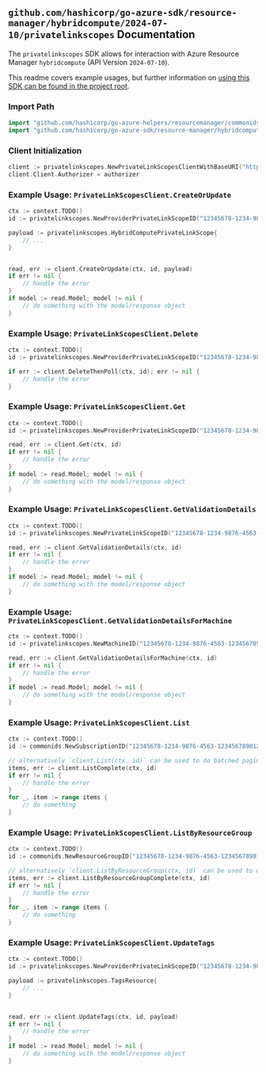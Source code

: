 
## `github.com/hashicorp/go-azure-sdk/resource-manager/hybridcompute/2024-07-10/privatelinkscopes` Documentation

The `privatelinkscopes` SDK allows for interaction with Azure Resource Manager `hybridcompute` (API Version `2024-07-10`).

This readme covers example usages, but further information on [using this SDK can be found in the project root](https://github.com/hashicorp/go-azure-sdk/tree/main/docs).

### Import Path

```go
import "github.com/hashicorp/go-azure-helpers/resourcemanager/commonids"
import "github.com/hashicorp/go-azure-sdk/resource-manager/hybridcompute/2024-07-10/privatelinkscopes"
```


### Client Initialization

```go
client := privatelinkscopes.NewPrivateLinkScopesClientWithBaseURI("https://management.azure.com")
client.Client.Authorizer = authorizer
```


### Example Usage: `PrivateLinkScopesClient.CreateOrUpdate`

```go
ctx := context.TODO()
id := privatelinkscopes.NewProviderPrivateLinkScopeID("12345678-1234-9876-4563-123456789012", "example-resource-group", "privateLinkScopeValue")

payload := privatelinkscopes.HybridComputePrivateLinkScope{
	// ...
}


read, err := client.CreateOrUpdate(ctx, id, payload)
if err != nil {
	// handle the error
}
if model := read.Model; model != nil {
	// do something with the model/response object
}
```


### Example Usage: `PrivateLinkScopesClient.Delete`

```go
ctx := context.TODO()
id := privatelinkscopes.NewProviderPrivateLinkScopeID("12345678-1234-9876-4563-123456789012", "example-resource-group", "privateLinkScopeValue")

if err := client.DeleteThenPoll(ctx, id); err != nil {
	// handle the error
}
```


### Example Usage: `PrivateLinkScopesClient.Get`

```go
ctx := context.TODO()
id := privatelinkscopes.NewProviderPrivateLinkScopeID("12345678-1234-9876-4563-123456789012", "example-resource-group", "privateLinkScopeValue")

read, err := client.Get(ctx, id)
if err != nil {
	// handle the error
}
if model := read.Model; model != nil {
	// do something with the model/response object
}
```


### Example Usage: `PrivateLinkScopesClient.GetValidationDetails`

```go
ctx := context.TODO()
id := privatelinkscopes.NewPrivateLinkScopeID("12345678-1234-9876-4563-123456789012", "locationValue", "privateLinkScopeIdValue")

read, err := client.GetValidationDetails(ctx, id)
if err != nil {
	// handle the error
}
if model := read.Model; model != nil {
	// do something with the model/response object
}
```


### Example Usage: `PrivateLinkScopesClient.GetValidationDetailsForMachine`

```go
ctx := context.TODO()
id := privatelinkscopes.NewMachineID("12345678-1234-9876-4563-123456789012", "example-resource-group", "machineValue")

read, err := client.GetValidationDetailsForMachine(ctx, id)
if err != nil {
	// handle the error
}
if model := read.Model; model != nil {
	// do something with the model/response object
}
```


### Example Usage: `PrivateLinkScopesClient.List`

```go
ctx := context.TODO()
id := commonids.NewSubscriptionID("12345678-1234-9876-4563-123456789012")

// alternatively `client.List(ctx, id)` can be used to do batched pagination
items, err := client.ListComplete(ctx, id)
if err != nil {
	// handle the error
}
for _, item := range items {
	// do something
}
```


### Example Usage: `PrivateLinkScopesClient.ListByResourceGroup`

```go
ctx := context.TODO()
id := commonids.NewResourceGroupID("12345678-1234-9876-4563-123456789012", "example-resource-group")

// alternatively `client.ListByResourceGroup(ctx, id)` can be used to do batched pagination
items, err := client.ListByResourceGroupComplete(ctx, id)
if err != nil {
	// handle the error
}
for _, item := range items {
	// do something
}
```


### Example Usage: `PrivateLinkScopesClient.UpdateTags`

```go
ctx := context.TODO()
id := privatelinkscopes.NewProviderPrivateLinkScopeID("12345678-1234-9876-4563-123456789012", "example-resource-group", "privateLinkScopeValue")

payload := privatelinkscopes.TagsResource{
	// ...
}


read, err := client.UpdateTags(ctx, id, payload)
if err != nil {
	// handle the error
}
if model := read.Model; model != nil {
	// do something with the model/response object
}
```
